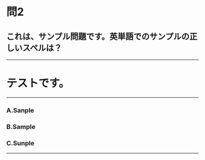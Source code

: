# 問2
## これは、サンプル問題です。英単語でのサンプルの正しいスペルは？

---

# テストです。

---

### A.Sanple
### B.Sample
### C.Sunple

<p id=answer style="Display:none;">答えは、BのSampleです</p>

---